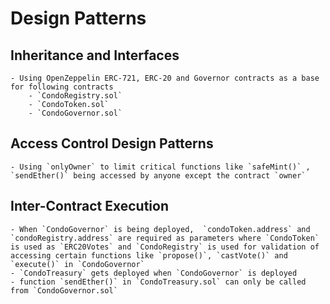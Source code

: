 # Design Patterns

## Inheritance and Interfaces
    - Using OpenZeppelin ERC-721, ERC-20 and Governor contracts as a base for following contracts
        - `CondoRegistry.sol`
        - `CondoToken.sol`
        - `CondoGovernor.sol`

## Access Control Design Patterns
    - Using `onlyOwner` to limit critical functions like `safeMint()` , `sendEther()` being accessed by anyone except the contract `owner`

## Inter-Contract Execution
    - When `CondoGovernor` is being deployed,  `condoToken.address` and `condoRegistry.address` are required as parameters where `CondoToken` is used as `ERC20Votes` and `CondoRegistry` is used for validation of accessing certain functions like `propose()`, `castVote()` and `execute()` in `CondoGovernor`
    - `CondoTreasury` gets deployed when `CondoGovernor` is deployed
    - function `sendEther()` in `CondoTreasury.sol` can only be called from `CondoGovernor.sol`

    